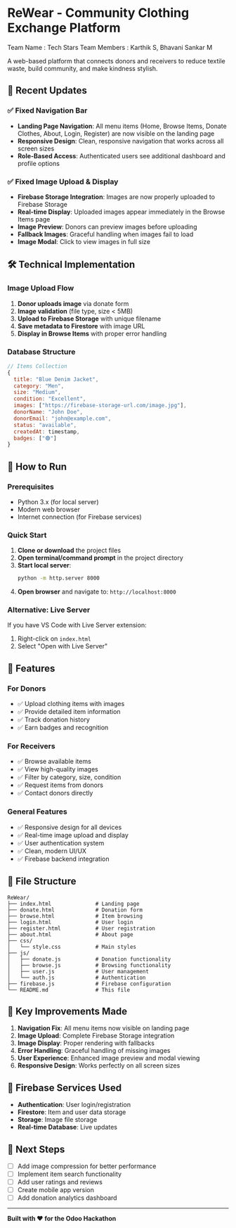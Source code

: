 # ReWear - Community Clothing Exchange Platform

Team Name : Tech Stars
Team Members : Karthik S, Bhavani Sankar M

A web-based platform that connects donors and receivers to reduce textile waste, build community, and make kindness stylish.

## 🚀 Recent Updates

### ✅ Fixed Navigation Bar

- **Landing Page Navigation**: All menu items (Home, Browse Items, Donate Clothes, About, Login, Register) are now visible on the landing page
- **Responsive Design**: Clean, responsive navigation that works across all screen sizes
- **Role-Based Access**: Authenticated users see additional dashboard and profile options

### ✅ Fixed Image Upload & Display

- **Firebase Storage Integration**: Images are now properly uploaded to Firebase Storage
- **Real-time Display**: Uploaded images appear immediately in the Browse Items page
- **Image Preview**: Donors can preview images before uploading
- **Fallback Images**: Graceful handling when images fail to load
- **Image Modal**: Click to view images in full size

## 🛠 Technical Implementation

### Image Upload Flow

1. **Donor uploads image** via donate form
2. **Image validation** (file type, size < 5MB)
3. **Upload to Firebase Storage** with unique filename
4. **Save metadata to Firestore** with image URL
5. **Display in Browse Items** with proper error handling

### Database Structure

```javascript
// Items Collection
{
  title: "Blue Denim Jacket",
  category: "Men",
  size: "Medium",
  condition: "Excellent",
  images: ["https://firebase-storage-url.com/image.jpg"],
  donorName: "John Doe",
  donorEmail: "john@example.com",
  status: "available",
  createdAt: timestamp,
  badges: ["🟢"]
}
```

## 🚀 How to Run

### Prerequisites

- Python 3.x (for local server)
- Modern web browser
- Internet connection (for Firebase services)

### Quick Start

1. **Clone or download** the project files
2. **Open terminal/command prompt** in the project directory
3. **Start local server**:
   ```bash
   python -m http.server 8000
   ```
4. **Open browser** and navigate to: `http://localhost:8000`

### Alternative: Live Server

If you have VS Code with Live Server extension:

1. Right-click on `index.html`
2. Select "Open with Live Server"

## 📱 Features

### For Donors

- ✅ Upload clothing items with images
- ✅ Provide detailed item information
- ✅ Track donation history
- ✅ Earn badges and recognition

### For Receivers

- ✅ Browse available items
- ✅ View high-quality images
- ✅ Filter by category, size, condition
- ✅ Request items from donors
- ✅ Contact donors directly

### General Features

- ✅ Responsive design for all devices
- ✅ Real-time image upload and display
- ✅ User authentication system
- ✅ Clean, modern UI/UX
- ✅ Firebase backend integration

## 🔧 File Structure

```
ReWear/
├── index.html              # Landing page
├── donate.html             # Donation form
├── browse.html             # Item browsing
├── login.html              # User login
├── register.html           # User registration
├── about.html              # About page
├── css/
│   └── style.css           # Main styles
├── js/
│   ├── donate.js           # Donation functionality
│   ├── browse.js           # Browsing functionality
│   ├── user.js             # User management
│   └── auth.js             # Authentication
├── firebase.js             # Firebase configuration
└── README.md               # This file
```

## 🌟 Key Improvements Made

1. **Navigation Fix**: All menu items now visible on landing page
2. **Image Upload**: Complete Firebase Storage integration
3. **Image Display**: Proper rendering with fallbacks
4. **Error Handling**: Graceful handling of missing images
5. **User Experience**: Enhanced image preview and modal viewing
6. **Responsive Design**: Works perfectly on all screen sizes

## 🔗 Firebase Services Used

- **Authentication**: User login/registration
- **Firestore**: Item and user data storage
- **Storage**: Image file storage
- **Real-time Database**: Live updates

## 🎯 Next Steps

- [ ] Add image compression for better performance
- [ ] Implement item search functionality
- [ ] Add user ratings and reviews
- [ ] Create mobile app version
- [ ] Add donation analytics dashboard

---

**Built with ❤️ for the Odoo Hackathon**

